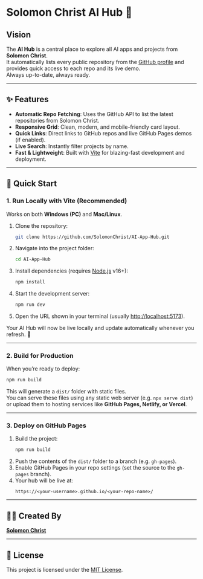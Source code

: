 # Solomon Christ AI Hub 🚀

## Vision
The **AI Hub** is a central place to explore all AI apps and projects from **Solomon Christ**.  
It automatically lists every public repository from the [GitHub profile](https://github.com/SolomonChrist) and provides quick access to each repo and its live demo.  
Always up-to-date, always ready.  

---

## ✨ Features
- **Automatic Repo Fetching**: Uses the GitHub API to list the latest repositories from Solomon Christ.  
- **Responsive Grid**: Clean, modern, and mobile-friendly card layout.  
- **Quick Links**: Direct links to GitHub repos and live GitHub Pages demos (if enabled).  
- **Live Search**: Instantly filter projects by name.  
- **Fast & Lightweight**: Built with [Vite](https://vitejs.dev/) for blazing-fast development and deployment.  

---

## 🚀 Quick Start

### 1. Run Locally with Vite (Recommended)
Works on both **Windows (PC)** and **Mac/Linux**.

1. Clone the repository:
   ```bash
   git clone https://github.com/SolomonChrist/AI-App-Hub.git
   ```
2. Navigate into the project folder:
   ```bash
   cd AI-App-Hub
   ```
3. Install dependencies (requires [Node.js](https://nodejs.org/) v16+):
   ```bash
   npm install
   ```
4. Start the development server:
   ```bash
   npm run dev
   ```
5. Open the URL shown in your terminal (usually [http://localhost:5173](http://localhost:5173)).

Your AI Hub will now be live locally and update automatically whenever you refresh. 🎉  

---

### 2. Build for Production
When you’re ready to deploy:

```bash
npm run build
```

This will generate a `dist/` folder with static files.  
You can serve these files using any static web server (e.g. `npx serve dist`) or upload them to hosting services like **GitHub Pages, Netlify, or Vercel**.  

---

### 3. Deploy on GitHub Pages
1. Build the project:
   ```bash
   npm run build
   ```
2. Push the contents of the `dist/` folder to a branch (e.g. `gh-pages`).  
3. Enable GitHub Pages in your repo settings (set the source to the `gh-pages` branch).  
4. Your hub will be live at:  
   ```
   https://<your-username>.github.io/<your-repo-name>/
   ```

---

## 👨‍💻 Created By
**[Solomon Christ](https://www.solomonchrist.com)**  

---

## 📜 License
This project is licensed under the [MIT License](LICENSE).  
